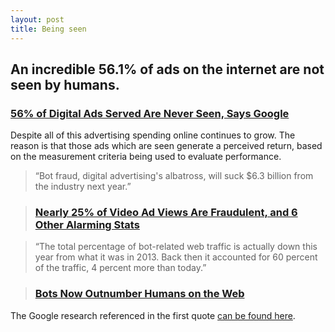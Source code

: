 ```yaml
---
layout: post
title: Being seen
---
```


## An incredible 56.1% of ads on the internet are not seen by humans.

### [56% of Digital Ads Served Are Never Seen, Says Google](http://adage.com/article/digital/56-digital-ads-served-google/296062/)

Despite all of this advertising spending online continues to grow. The reason is that those ads which are seen generate a perceived return, based on the measurement criteria being used to evaluate performance.

> “Bot fraud, digital advertising's albatross, will suck $6.3 billion from the industry next year.”

> ### [Nearly 25% of Video Ad Views Are Fraudulent, and 6 Other Alarming Stats](http://www.adweek.com/news/technology/7-things-you-need-know-about-bots-are-threatening-ad-industry-161849)

> “The total percentage of bot-related web traffic is actually down this year from what it was in 2013. Back then it accounted for 60 percent of the traffic, 4 percent more than today.”

> ### [Bots Now Outnumber Humans on the Web](http://www.wired.com/2014/12/bots-now-outnumber-humans-web/)

The Google research referenced in the first quote [can be found here](http://think.storage.googleapis.com/docs/the-importance-of-being-seen_study.pdf).

